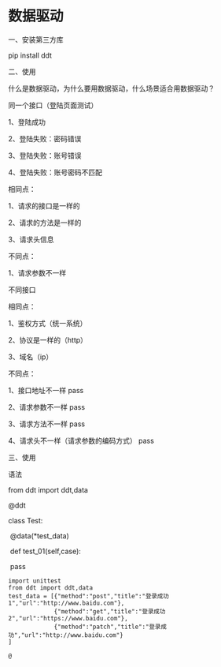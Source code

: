 # 数据驱动

一、安装第三方库

pip install ddt

二、使用

什么是数据驱动，为什么要用数据驱动，什么场景适合用数据驱动？

同一个接口（登陆页面测试）

1、登陆成功

2、登陆失败：密码错误

3、登陆失败：账号错误

4、登陆失败：账号密码不匹配

相同点：

1、请求的接口是一样的

2、请求的方法是一样的

3、请求头信息

不同点：

1、请求参数不一样



不同接口

相同点：

1、鉴权方式（统一系统）

2、协议是一样的（http）

3、域名（ip）



不同点：

1、接口地址不一样 pass

2、请求参数不一样 pass

3、请求方法不一样 pass

4、请求头不一样（请求参数的编码方式） pass

三、使用

语法

from ddt import ddt,data

@ddt

class Test:

​	@data(*test_data)

​	def test_01(self,case):

​		pass

```
import unittest
from ddt import ddt,data
test_data = [{"method":"post","title":"登录成功1","url":"http://www.baidu.com"},
			 {"method":"get","title":"登录成功2","url":"https://www.baidu.com"},
			 {"method":"patch","title":"登录成功","url":"http://www.baidu.com"}	
]

@
```

